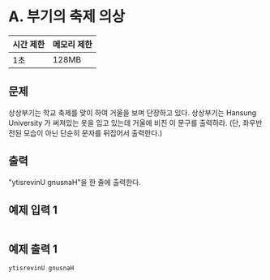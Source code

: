 # A. 부기의 축제 의상

| 시간 제한 | 메모리 제한 |
| --- | --- |
| 1초 | 128MB |

## 문제
상상부기는 학교 축제를 맞이 하여 거울을 보며 단장하고 있다. 
상상부기는 Hansung University 가 써져있는 옷을 입고 있는데 거울에 비친 이 문구를 출력하라. 
(단, 좌우반전된 모습이 아닌 단순히 문자를 뒤집어서 출력한다.)

## 출력
"ytisrevinU gnusnaH"을 한 줄에 출력한다.

## 예제 입력 1 

```

```

## 예제 출력 1

```
ytisrevinU gnusnaH
```